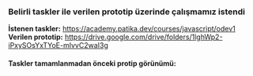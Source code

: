 ### Belirli taskler ile verilen prototip üzerinde çalışmamız istendi

**İstenen taskler:** https://academy.patika.dev/courses/javascript/odev1
**Verilen prototip:** https://drive.google.com/drive/folders/1lghWp2-iPxySOsYxTYoE-mIvvC2waI3g

#### Taskler tamamlanmadan önceki protip görünümü: 

